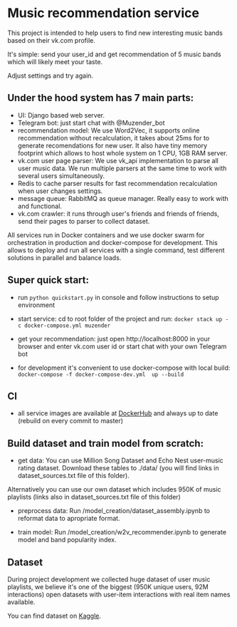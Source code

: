 # Music recommendation service
This project is intended to help users to find new interesting music bands based on their vk.com profile.

It's simple: send your user_id and get recommendation of 5 music bands which will likely meet your taste. 

Adjust settings and try again.

## Under the hood system has 7 main parts:
- UI:
Django based web server.
- Telegram bot:
just start chat with @Muzender_bot
- recommendation model:
We use Word2Vec, it supports online recommendation without recalculation, it takes about 25ms for to generate 
recomendations for new user. It also have tiny memory footprint which allows to host whole system on 1 CPU, 
1GB RAM server.
- vk.com user page parser:
We use vk_api implementation to parse all user music data. We run multiple parsers at the same time to work 
with several users simultaneously.
- Redis to cache parser results for fast recommendation recalculation when user changes settings.
- message queue:
RabbitMQ as queue manager. Really easy to work with and functional.
- vk.com crawler: it runs through user's friends and friends of friends, send their pages to parser to collect dataset. 

All services run in Docker containers and we use docker swarm for orchestration in production 
and docker-compose for development. This allows to deploy and run all 
services with a single command, test different solutions in parallel and balance loads. 

## Super quick start:
- run `python quickstart.py` in console and follow instructions to setup environment

- start service:
cd to root folder of the project and run: `docker stack up -c docker-compose.yml muzender`

- get your recommendation:
just open http://localhost:8000 in your browser and enter vk.com user id
or start chat with your own Telegram bot

- for development it's convenient to use docker-compose with local build:
`docker-compose -f docker-compose-dev.yml  up --build` 

## CI
- all service images are available at [DockerHub](https://hub.docker.com/r/usasha/muzender) 
and always up to date (rebuild on every commit to master)

## Build dataset and train model from scratch:
- get data:
You can use Million Song Dataset and Echo Nest user-music rating dataset. 
Download these tables to ./data/ (you will find links in dataset_sources.txt file of this folder).

Alternatively you can use our own dataset which includes 950K of music playlists (links also in dataset_sources.txt file of this folder)

- preprocess data:
Run /model_creation/dataset_assembly.ipynb to reformat data to apropriate format.

- train model:
Run /model_creation/w2v_recommender.ipynb to generate model and band popularity index.

## Dataset
During project development we collected huge dataset of user music playlists, we believe it's one of the biggest 
(950K unique users, 92M interactions) open datasets with user-item interactions with real item names available.

You can find dataset on [Kaggle](https://www.kaggle.com/usasha/million-music-playlists).

